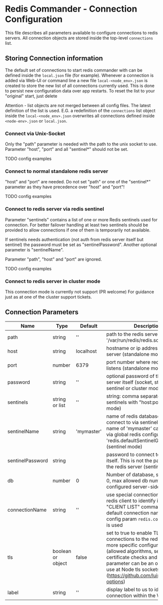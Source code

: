 # Redis Commander - Connection Configuration

This file describes all parameters available to configure
connections to redis servers. All connection objects are
stored inside the top-level `connections` list.

## Storing Connection information

The default set of connections to start redis commander with
can be defined inside the `local.json` file (for example).
Whenever a connection is added via Web-UI or command line
a new file `local-<node_env>.json` is created to store the
new list of all connections currently used. This is done to
persist new configuration data over app restarts. To reset the
list to your "original" start, just delete

Attention - list objects are not merged between all config files.
The latest definition of the list is used. E.G. a redefinition
of the `connections` list object inside the `local-<node_env>.json`
overwrites all connections defined inside `<node-env>.json` or
`local.json`.

### Connect via Unix-Socket

Only the "path" parameter is needed with the path to the unix socket to use.
Parameter "host", "port" and all "sentinel*" should not be set.

TODO config examples

### Connect to normal standalone redis server

"host" and "port" are needed.
Do not set "path" or one of the "sentinel*" parameter as they have precedence
over "host" and "port"!

TODO config examples

### Connect to redis server via redis sentinel

Parameter "sentinels" contains a list of one or more Redis sentinels
used for connection. For better failover handling at least two sentinels
should be provided to allow connections if one of them is temporarily not available.

If sentinels needs authentication (not auth from redis server itself but sentinel)
the password must be set as "sentinelPassword".
Another optional parameter is "sentinelName".

Parameter "path", "host" and "port" are ignored.

TODO config examples

### Connect to redis server in cluster mode

This connection mode is currently not support (PR welcome)
For guidance just as at one of the cluster support tickets.

## Connection Parameters

| Name | Type | Default | Description |
|---|---|---|---|
| path | string | '' | path to the redis server socket, e.g. '/var/run/redis/redis.sock' |
| host | string | localhost | hostname or ip address of redis server (standalone mode)|
| port | number | 6379 | port number where redis server listens (standalone mode) |
| password | string | '' | optional password of the redis server itself (socket, standalone, sentinel or cluster mode) |
| sentinels | string or list | '' | string: comma separated list of sentinels with "host:port" (sentinel mode) |
| sentinelName | string | 'mymaster' | name of redis database group to connect to via sentinel. The default name of 'mymaster' can be change via global redis configuration value 'redis.defaultSentinelGroup' (sentinel mode) |
| sentinelPassword | string |  | password to connect to sentinels itself. This is not the password of the redis server (sentinel mode) |
| db | number | 0 | Number of database, starting with 0, max allowed db number is configured server-side (default 15) |
| connectionName | string | '' | use special connection name at this redis client to identify it with redis "CLIENT LIST" command. If not set default connection name from config param `redis.connectionName` is used |
| tls | boolean or object | false | set to true to enable TLS secured connections to the redis server, for more specific configurations (allowed algorithms, server certificate checks and so on) this parameter can be an object directly use at Node tls sockets (https://github.com/luin/ioredis#tls-options) |
| label | string | '' | display label to us to identify this connection within the Web-UI |
